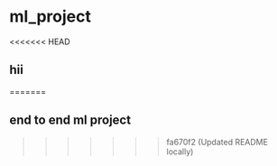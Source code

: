 # ml_project
<<<<<<< HEAD
## hii
=======
## end to end ml project
>>>>>>> fa670f2 (Updated README locally)
